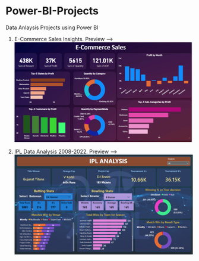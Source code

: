 # Power-BI-Projects
Data Anlaysis Projects using Power BI
1) E-Commerce Sales Insights. Preview -->
   ![alt text](E-Commerce-Sales/ECommerce_dashboard.png)

2) IPL Data Analysis 2008-2022. Preview -->
   ![alt text](IPL-Data-Analysis/IPL-Dashboard.png)
